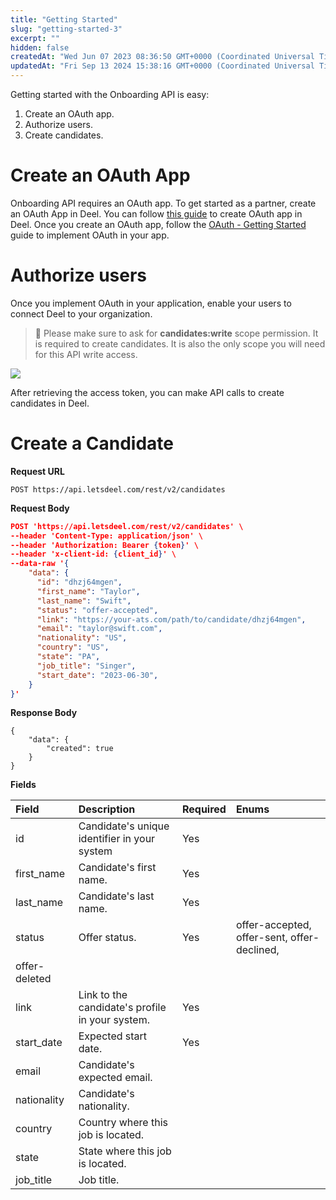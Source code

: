```yaml
---
title: "Getting Started"
slug: "getting-started-3"
excerpt: ""
hidden: false
createdAt: "Wed Jun 07 2023 08:36:50 GMT+0000 (Coordinated Universal Time)"
updatedAt: "Fri Sep 13 2024 15:38:16 GMT+0000 (Coordinated Universal Time)"
---
```

Getting started with the Onboarding API is easy:

1. Create an OAuth app.
2. Authorize users. 
3. Create candidates. 

# Create an OAuth App

Onboarding API requires an OAuth app. To get started as a partner, create an OAuth App in Deel. You can follow [this guide](https://developer.deel.com/docs/oauth2-apps) to create OAuth app in Deel. Once you create an OAuth app, follow the [OAuth - Getting Started](https://developer.deel.com/docs/getting-started-1) guide to implement OAuth in your app.

# Authorize users

Once you implement OAuth in your application, enable your users to connect Deel to your organization. 

> 📘 Please make sure to ask for **candidates:write** scope permission. It is required to create candidates. It is also the only scope you will need for this API write access.

![](https://files.readme.io/2c03843-pika-1686127301828-1x.png)

After retrieving the access token, you can make API calls to create candidates in Deel. 

# Create a Candidate

**Request URL**

```curl
POST https://api.letsdeel.com/rest/v2/candidates
```

**Request Body**

```json
POST 'https://api.letsdeel.com/rest/v2/candidates' \
--header 'Content-Type: application/json' \
--header 'Authorization: Bearer {token}' \
--header 'x-client-id: {client_id}' \
--data-raw '{ 
    "data": {
      "id": "dhzj64mgen",
      "first_name": "Taylor",
      "last_name": "Swift",
      "status": "offer-accepted",
      "link": "https://your-ats.com/path/to/candidate/dhzj64mgen",
      "email": "taylor@swift.com",
      "nationality": "US",
      "country": "US",
      "state": "PA",
      "job_title": "Singer",
      "start_date": "2023-06-30",
    }
}'
```

**Response Body**

```
{
    "data": {
        "created": true
    }
}
```

**Fields**

| Field | Description | Required | Enums |
| :--- | :--- | :--- | :--- |
| id | Candidate's unique identifier in your system | Yes |  |
| first_name | Candidate's first name. | Yes |  |
| last_name | Candidate's last name. | Yes |  |
| status | Offer status. | Yes | offer-accepted, offer-sent, offer-declined,  
offer-deleted |
| link | Link to the candidate's profile in your system. | Yes |  |
| start_date | Expected start date. | Yes |  |
| email | Candidate's expected email. |  |  |
| nationality | Candidate's nationality. |  |  |
| country | Country where this job is located. |  |  |
| state | State where this job is located. |  |  |
| job_title | Job title. |  |  |
